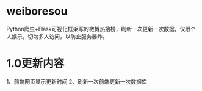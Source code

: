 # weiboresou
Python爬虫+Flask可视化框架写的微博热搜榜，刷新一次更新一次数据，仅限个人娱乐，切勿多人访问，以防止服务器炸。

# 1.0更新内容
1、前端网页显示更新时间
2、刷新一次前端更新一次数据库
